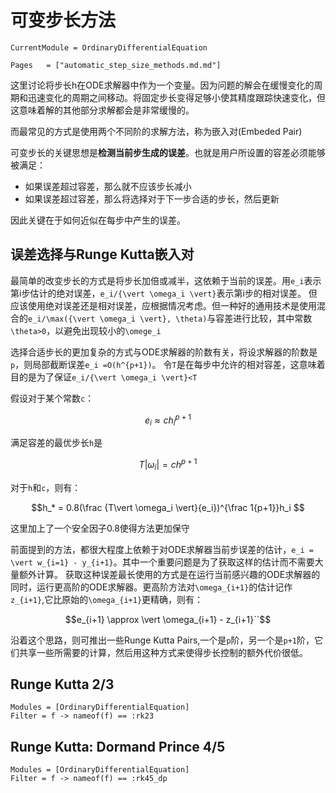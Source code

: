 # 可变步长方法

```@meta
CurrentModule = OrdinaryDifferentialEquation
```

```@index
Pages   = ["automatic_step_size_methods.md.md"]
```

这里讨论将步长h在ODE求解器中作为一个变量。因为问题的解会在缓慢变化的周期和迅速变化的周期之间移动。将固定步长变得足够小使其精度跟踪快速变化，但这意味着解的其他部分求解都会是非常缓慢的。

而最常见的方式是使用两个不同阶的求解方法，称为嵌入对(Embeded Pair)

可变步长的关键思想是**检测当前步生成的误差**。也就是用户所设置的容差必须能够被满足：
- 如果误差超过容差，那么就不应该步长减小
- 如果误差超过容差，那么将选择对于下一步合适的步长，然后更新

因此关键在于如何近似在每步中产生的误差。

## 误差选择与Runge Kutta嵌入对

最简单的改变步长的方式是将步长加倍或减半，这依赖于当前的误差。用``e_i``表示第i步估计的绝对误差，``e_i/{\vert \omega_i \vert}``表示第i步的相对误差。
但应该使用绝对误差还是相对误差，应根据情况考虑。但一种好的通用技术是使用混合的``e_i/\max({\vert \omega_i \vert}, \theta)``与容差进行比较，其中常数``\theta>0``，以避免出现较小的``\omege_i``

选择合适步长的更加复杂的方式与ODE求解器的阶数有关，将设求解器的阶数是``p``，则局部截断误差``e_i =O(h^{p+1})``。
令``T``是在每步中允许的相对容差，这意味着目的是为了保证``e_i/{\vert \omega_i \vert}<T``

假设对于某个常数``c``：
```math
e_i \approx ch^{p+1}_i
```
满足容差的最优步长``h``是
```math
T\vert \omega_i \vert = ch^{p+1}
```
对于``h``和``c``，则有：
```math
h_* = 0.8(\frac {T\vert \omega_i \vert}{e_i})^{\frac 1{p+1}}h_i 
```
这里加上了一个安全因子0.8使得方法更加保守

前面提到的方法，都很大程度上依赖于对ODE求解器当前步误差的估计，``e_i = \vert w_{i=1} - y_{i+1}``。其中一个重要问题是为了获取这样的估计而不需要大量额外计算。
获取这种误差最长使用的方式是在运行当前感兴趣的ODE求解器的同时，运行更高阶的ODE求解器。更高阶方法对``\omega_{i+1}``的估计记作``z_{i+1}``,它比原始的``\omega_{i+1}``更精确，则有：
```math
e_{i+1} \approx \vert \omega_{i+1} - z_{i+1}``
```

沿着这个思路，则可推出一些Runge Kutta Pairs,一个是``p``阶，另一个是``p+1``阶，它们共享一些所需要的计算，然后用这种方式来使得步长控制的额外代价很低。

## Runge Kutta 2/3

```@autodocs
Modules = [OrdinaryDifferentialEquation]
Filter = f -> nameof(f) == :rk23
```

## Runge Kutta: Dormand Prince 4/5

```@autodocs
Modules = [OrdinaryDifferentialEquation]
Filter = f -> nameof(f) == :rk45_dp
```
